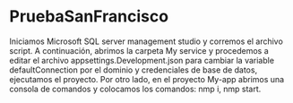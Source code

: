 # PruebaSanFrancisco

Iniciamos Microsoft SQL server management studio y corremos el archivo script. A continuación, abrimos la carpeta My service y procedemos a editar el archivo appsettings.Development.json para cambiar la variable defaultConnection por el dominio y credenciales de base de datos, ejecutamos el proyecto. 
Por otro lado, en el proyecto My-app abrimos una consola de comandos y colocamos los comandos: nmp i, nmp start. 
